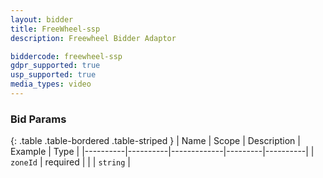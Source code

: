 ```yaml
---
layout: bidder
title: FreeWheel-ssp
description: Freewheel Bidder Adaptor

biddercode: freewheel-ssp
gdpr_supported: true
usp_supported: true
media_types: video
---
```


### Bid Params

{: .table .table-bordered .table-striped }
| Name     | Scope    | Description | Example | Type     |
|----------|----------|-------------|---------|----------|
| `zoneId` | required |             |         | `string` |
